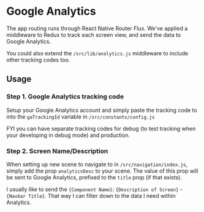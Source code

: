 # Google Analytics

The app routing runs through React Native Router Flux. We've applied a middleware to Redux to track each screen view, and send the data to Google Analytics.

You could also extend the `/src/lib/analytics.js` middleware to include other tracking codes too.

## Usage

### Step 1. Google Analytics tracking code

Setup your Google Analytics account and simply paste the tracking code to into the `gaTrackingId` variable in `/src/constants/config.js`

FYI you can have separate tracking codes for debug (to test tracking when your developing in debug mode) and production.

### Step 2. Screen Name/Description

When setting up new scene to navigate to in `/src/navigation/index.js`, simply add the prop `analyticsDesc` to your scene. The value of this prop will be sent to Google Analytics, prefixed to the `title` prop (if that exists).

I usually like to send the `{Component Name}`: `{Description of Screen}` - `{Navbar Title}`. That way I can filter down to the data I need within Analytics.
